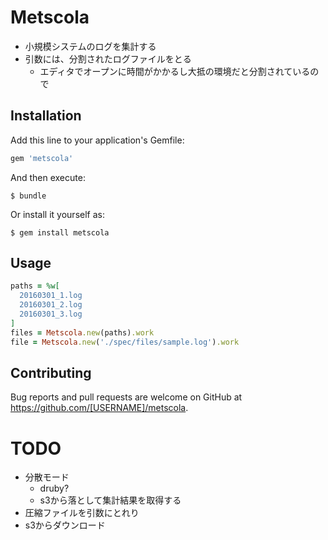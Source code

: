 # Metscola
* 小規模システムのログを集計する
* 引数には、分割されたログファイルをとる
  * エディタでオープンに時間がかかるし大抵の環境だと分割されているので

## Installation

Add this line to your application's Gemfile:

```ruby
gem 'metscola'
```

And then execute:

    $ bundle

Or install it yourself as:

    $ gem install metscola

## Usage
```ruby
paths = %w[
  20160301_1.log
  20160301_2.log
  20160301_3.log
]
files = Metscola.new(paths).work
file = Metscola.new('./spec/files/sample.log').work
```

## Contributing

Bug reports and pull requests are welcome on GitHub at https://github.com/[USERNAME]/metscola.

# TODO
* 分散モード
  * druby?
  * s3から落として集計結果を取得する
* 圧縮ファイルを引数にとれり
* s3からダウンロード
